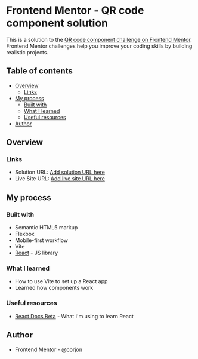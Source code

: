 # Frontend Mentor - QR code component solution

This is a solution to the [QR code component challenge on Frontend Mentor](https://www.frontendmentor.io/challenges/qr-code-component-iux_sIO_H). Frontend Mentor challenges help you improve your coding skills by building realistic projects. 

## Table of contents

- [Overview](#overview)
  - [Links](#links)
- [My process](#my-process)
  - [Built with](#built-with)
  - [What I learned](#what-i-learned)
  - [Useful resources](#useful-resources)
- [Author](#author)

## Overview

### Links

- Solution URL: [Add solution URL here](https://your-solution-url.com)
- Live Site URL: [Add live site URL here](https://your-live-site-url.com)

## My process

### Built with

- Semantic HTML5 markup
- Flexbox
- Mobile-first workflow
- Vite
- [React](https://reactjs.org/) - JS library

### What I learned

- How to use Vite to set up a React app
- Learned how components work

### Useful resources

- [React Docs Beta](https://beta.reactjs.org/) - What I'm using to learn React

## Author

- Frontend Mentor - [@corjon](https://www.frontendmentor.io/profile/corjon)



